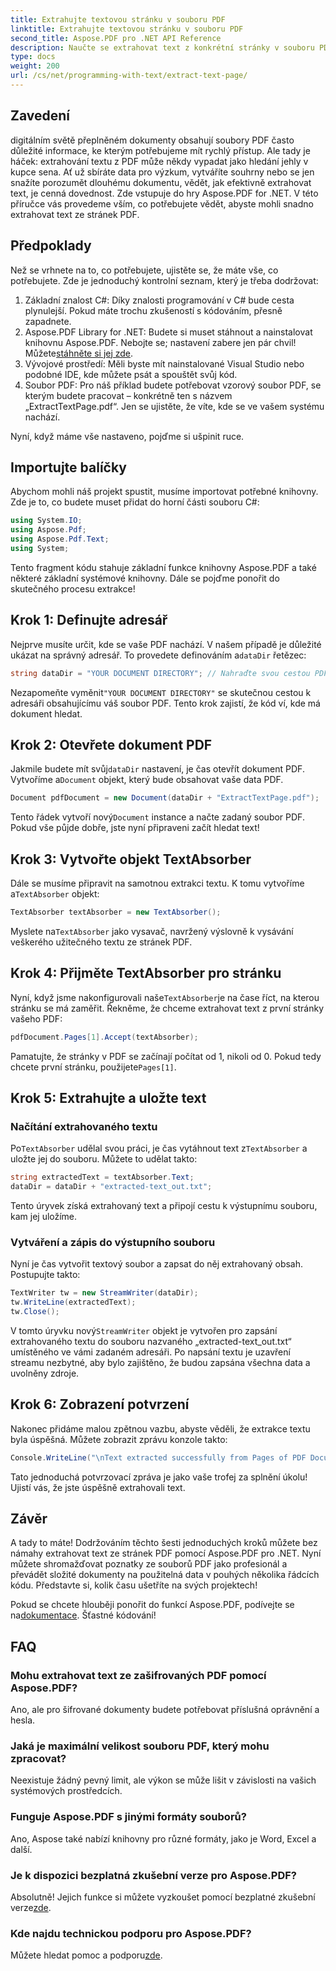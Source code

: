 ```yaml
---
title: Extrahujte textovou stránku v souboru PDF
linktitle: Extrahujte textovou stránku v souboru PDF
second_title: Aspose.PDF pro .NET API Reference
description: Naučte se extrahovat text z konkrétní stránky v souboru PDF pomocí Aspose.PDF for .NET.
type: docs
weight: 200
url: /cs/net/programming-with-text/extract-text-page/
---
```

## Zavedení

digitálním světě přeplněném dokumenty obsahují soubory PDF často důležité informace, ke kterým potřebujeme mít rychlý přístup. Ale tady je háček: extrahování textu z PDF může někdy vypadat jako hledání jehly v kupce sena. Ať už sbíráte data pro výzkum, vytváříte souhrny nebo se jen snažíte porozumět dlouhému dokumentu, vědět, jak efektivně extrahovat text, je cenná dovednost. Zde vstupuje do hry Aspose.PDF for .NET. V této příručce vás provedeme vším, co potřebujete vědět, abyste mohli snadno extrahovat text ze stránek PDF.

## Předpoklady

Než se vrhnete na to, co potřebujete, ujistěte se, že máte vše, co potřebujete. Zde je jednoduchý kontrolní seznam, který je třeba dodržovat:

1. Základní znalost C#: Díky znalosti programování v C# bude cesta plynulejší. Pokud máte trochu zkušeností s kódováním, přesně zapadnete.
2. Aspose.PDF Library for .NET: Budete si muset stáhnout a nainstalovat knihovnu Aspose.PDF. Nebojte se; nastavení zabere jen pár chvil! Můžete[stáhněte si jej zde](https://releases.aspose.com/pdf/net/).
3. Vývojové prostředí: Měli byste mít nainstalované Visual Studio nebo podobné IDE, kde můžete psát a spouštět svůj kód.
4. Soubor PDF: Pro náš příklad budete potřebovat vzorový soubor PDF, se kterým budete pracovat – konkrétně ten s názvem „ExtractTextPage.pdf“. Jen se ujistěte, že víte, kde se ve vašem systému nachází.

Nyní, když máme vše nastaveno, pojďme si ušpinit ruce.

## Importujte balíčky

Abychom mohli náš projekt spustit, musíme importovat potřebné knihovny. Zde je to, co budete muset přidat do horní části souboru C#:

```csharp
using System.IO;
using Aspose.Pdf;
using Aspose.Pdf.Text;
using System;
```

Tento fragment kódu stahuje základní funkce knihovny Aspose.PDF a také některé základní systémové knihovny. Dále se pojďme ponořit do skutečného procesu extrakce!

## Krok 1: Definujte adresář

Nejprve musíte určit, kde se vaše PDF nachází. V našem případě je důležité ukázat na správný adresář. To provedete definováním a`dataDir` řetězec:

```csharp
string dataDir = "YOUR DOCUMENT DIRECTORY"; // Nahraďte svou cestou PDF
```

 Nezapomeňte vyměnit`"YOUR DOCUMENT DIRECTORY"` se skutečnou cestou k adresáři obsahujícímu váš soubor PDF. Tento krok zajistí, že kód ví, kde má dokument hledat.

## Krok 2: Otevřete dokument PDF

 Jakmile budete mít svůj`dataDir` nastavení, je čas otevřít dokument PDF. Vytvoříme a`Document` objekt, který bude obsahovat vaše data PDF.

```csharp
Document pdfDocument = new Document(dataDir + "ExtractTextPage.pdf");
```

 Tento řádek vytvoří nový`Document` instance a načte zadaný soubor PDF. Pokud vše půjde dobře, jste nyní připraveni začít hledat text!

## Krok 3: Vytvořte objekt TextAbsorber

 Dále se musíme připravit na samotnou extrakci textu. K tomu vytvoříme a`TextAbsorber` objekt:

```csharp
TextAbsorber textAbsorber = new TextAbsorber();
```

 Myslete na`TextAbsorber` jako vysavač, navržený výslovně k vysávání veškerého užitečného textu ze stránek PDF. 

## Krok 4: Přijměte TextAbsorber pro stránku

 Nyní, když jsme nakonfigurovali naše`TextAbsorber`je na čase říct, na kterou stránku se má zaměřit. Řekněme, že chceme extrahovat text z první stránky vašeho PDF:

```csharp
pdfDocument.Pages[1].Accept(textAbsorber);
```

 Pamatujte, že stránky v PDF se začínají počítat od 1, nikoli od 0. Pokud tedy chcete první stránku, použijete`Pages[1]`.

## Krok 5: Extrahujte a uložte text

### Načítání extrahovaného textu

 Po`TextAbsorber` udělal svou práci, je čas vytáhnout text z`TextAbsorber` a uložte jej do souboru. Můžete to udělat takto:

```csharp
string extractedText = textAbsorber.Text;
dataDir = dataDir + "extracted-text_out.txt";
```

Tento úryvek získá extrahovaný text a připojí cestu k výstupnímu souboru, kam jej uložíme.

### Vytváření a zápis do výstupního souboru

Nyní je čas vytvořit textový soubor a zapsat do něj extrahovaný obsah. Postupujte takto:

```csharp
TextWriter tw = new StreamWriter(dataDir);
tw.WriteLine(extractedText);
tw.Close();
```

 V tomto úryvku nový`StreamWriter` objekt je vytvořen pro zapsání extrahovaného textu do souboru nazvaného „extracted-text_out.txt“ umístěného ve vámi zadaném adresáři. Po napsání textu je uzavření streamu nezbytné, aby bylo zajištěno, že budou zapsána všechna data a uvolněny zdroje.

## Krok 6: Zobrazení potvrzení

Nakonec přidáme malou zpětnou vazbu, abyste věděli, že extrakce textu byla úspěšná. Můžete zobrazit zprávu konzole takto:

```csharp
Console.WriteLine("\nText extracted successfully from Pages of PDF Document.\nFile saved at " + dataDir);
```

Tato jednoduchá potvrzovací zpráva je jako vaše trofej za splnění úkolu! Ujistí vás, že jste úspěšně extrahovali text.

## Závěr

A tady to máte! Dodržováním těchto šesti jednoduchých kroků můžete bez námahy extrahovat text ze stránek PDF pomocí Aspose.PDF pro .NET. Nyní můžete shromažďovat poznatky ze souborů PDF jako profesionál a převádět složité dokumenty na použitelná data v pouhých několika řádcích kódu. Představte si, kolik času ušetříte na svých projektech!

 Pokud se chcete hlouběji ponořit do funkcí Aspose.PDF, podívejte se na[dokumentace](https://reference.aspose.com/pdf/net/). Šťastné kódování!

## FAQ

### Mohu extrahovat text ze zašifrovaných PDF pomocí Aspose.PDF?
Ano, ale pro šifrované dokumenty budete potřebovat příslušná oprávnění a hesla.

### Jaká je maximální velikost souboru PDF, který mohu zpracovat?
Neexistuje žádný pevný limit, ale výkon se může lišit v závislosti na vašich systémových prostředcích.

### Funguje Aspose.PDF s jinými formáty souborů?
Ano, Aspose také nabízí knihovny pro různé formáty, jako je Word, Excel a další.

### Je k dispozici bezplatná zkušební verze pro Aspose.PDF?
 Absolutně! Jejich funkce si můžete vyzkoušet pomocí bezplatné zkušební verze[zde](https://releases.aspose.com/).

### Kde najdu technickou podporu pro Aspose.PDF?
 Můžete hledat pomoc a podporu[zde](https://forum.aspose.com/c/pdf/10).